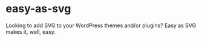 # easy-as-svg
Looking to add SVG to your WordPress themes and/or plugins? Easy as SVG makes it, well, easy.
